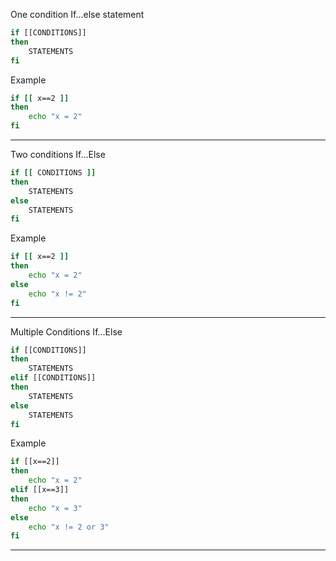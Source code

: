 
One condition If...else statement
```bash
if [[CONDITIONS]]
then
	STATEMENTS
fi
```

Example
```bash
if [[ x==2 ]]
then
	echo "x = 2"
fi
```

---

Two conditions If...Else

```bash
if [[ CONDITIONS ]]
then
	STATEMENTS
else
	STATEMENTS
fi
```

Example
```bash
if [[ x==2 ]]
then
	echo "x = 2"
else
	echo "x != 2"
fi
```

---

Multiple Conditions If...Else

```bash
if [[CONDITIONS]]
then
	STATEMENTS
elif [[CONDITIONS]]
then
	STATEMENTS
else
	STATEMENTS
fi
```

Example
```bash
if [[x==2]]
then
	echo "x = 2"
elif [[x==3]]
then
	echo "x = 3"
else
	echo "x != 2 or 3"
fi
```

---

